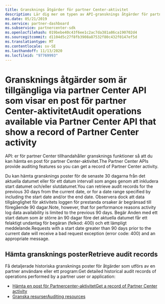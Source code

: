 ```yaml
---
title: Gransknings åtgärder för partner Center-aktivitet
description: Lär dig mer om typen av API-gransknings åtgärder för partner Center som du kan använda för att hämta en post för partner Center-aktivitet.
ms.date: 05/21/2019
ms.service: partner-dashboard
ms.subservice: partnercenter-sdk
ms.openlocfilehash: 019bebe40c43f6ee1c2ac7da381a86ca190702d4
ms.sourcegitcommit: d1104d5c27f8fb3908a87532f80c432f0147ef5d
ms.translationtype: MT
ms.contentlocale: sv-SE
ms.lasthandoff: 11/13/2020
ms.locfileid: "97769993"
---
```

# <a name="audit-operations-available-via-partner-center-api-that-show-a-record-of-partner-center-activity"></a><span data-ttu-id="ed6f5-103">Gransknings åtgärder som är tillgängliga via partner Center API som visar en post för partner Center-aktivitet</span><span class="sxs-lookup"><span data-stu-id="ed6f5-103">Audit operations available via Partner Center API that show a record of Partner Center activity</span></span>

<span data-ttu-id="ed6f5-104">API: er för partner Center tillhandahåller gransknings funktioner så att du kan hämta en post för partner Center-aktivitet.</span><span class="sxs-lookup"><span data-stu-id="ed6f5-104">The Partner Center APIs provide auditing features so you can get a record of Partner Center activity.</span></span>

<span data-ttu-id="ed6f5-105">Du kan hämta gransknings poster för de senaste 30 dagarna från det aktuella datumet eller för ett datum intervall som anges genom att inkludera start datumet och/eller slutdatumet.</span><span class="sxs-lookup"><span data-stu-id="ed6f5-105">You can retrieve audit records for the previous 30 days from the current date, or for a date range specified by including the start date and/or the end date.</span></span> <span data-ttu-id="ed6f5-106">Observera dock att data tillgänglighet för aktivitets loggen för prestanda orsaker är begränsad till föregående 90 dagar.</span><span class="sxs-lookup"><span data-stu-id="ed6f5-106">Note, however, that for performance reasons activity log data availability is limited to the previous 90 days.</span></span> <span data-ttu-id="ed6f5-107">Begär Anden med ett start datum som är större än 90 dagar före det aktuella datumet får ett felaktigt undantag för begäran (felkod: 400) och ett lämpligt meddelande.</span><span class="sxs-lookup"><span data-stu-id="ed6f5-107">Requests with a start date greater than 90 days prior to the current date will receive a bad request exception (error code: 400) and an appropriate message.</span></span>

## <a name="retrieve-audit-records"></a><span data-ttu-id="ed6f5-108">Hämta gransknings poster</span><span class="sxs-lookup"><span data-stu-id="ed6f5-108">Retrieve audit records</span></span>

<span data-ttu-id="ed6f5-109">Få detaljerade historiska gransknings poster för åtgärder som utförs av en partner användare eller ett program:</span><span class="sxs-lookup"><span data-stu-id="ed6f5-109">Get detailed historical audit records of operations performed by a partner user or application:</span></span>

- [<span data-ttu-id="ed6f5-110">Hämta en post för Partnercenter-aktivitet</span><span class="sxs-lookup"><span data-stu-id="ed6f5-110">Get a record of Partner Center activity</span></span>](get-a-record-of-partner-center-activity-by-user.md)
- [<span data-ttu-id="ed6f5-111">Granska resurser</span><span class="sxs-lookup"><span data-stu-id="ed6f5-111">Auditing resources</span></span>](auditing-resources.md)